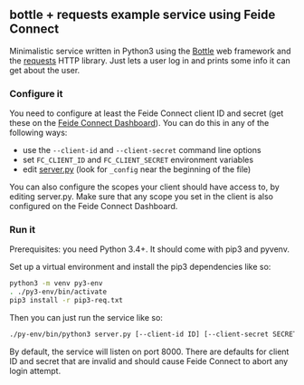 ## bottle + requests example service using Feide Connect

Minimalistic service written in Python3 using the [Bottle](http://bottlepy.org/) web framework and the [requests](http://python-requests.org) HTTP library. Just lets a user log in and prints some info it can get about the user.


### Configure it

You need to configure at least the Feide Connect client ID and secret (get these on the [Feide Connect Dashboard](https://dashboard.feideconnect.no/)). You can do this in any of the following ways:
- use the `--client-id` and `--client-secret` command line options
- set `FC_CLIENT_ID` and `FC_CLIENT_SECRET` environment variables
- edit [server.py](server.py) (look for `_config` near the beginning of the file)

You can also configure the scopes your client should have access to, by editing server.py. Make sure that any scope you set in the client is also configured on the Feide Connect Dashboard.


### Run it

Prerequisites: you need Python 3.4+. It should come with pip3 and pyvenv.

Set up a virtual environment and install the pip3 dependencies like so:

```sh
python3 -m venv py3-env
. ./py3-env/bin/activate
pip3 install -r pip3-req.txt
```

Then you can just run the service like so:

```sh
./py-env/bin/python3 server.py [--client-id ID] [--client-secret SECRET] [-p PORT]
```

By default, the service will listen on port 8000. There are defaults for client ID and secret that are invalid and should cause Feide Connect to abort any login attempt.
